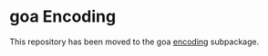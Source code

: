 # goa Encoding

This repository has been moved to the goa [encoding](https://github.com/goadesign/goa/tree/master/encoding) subpackage.
